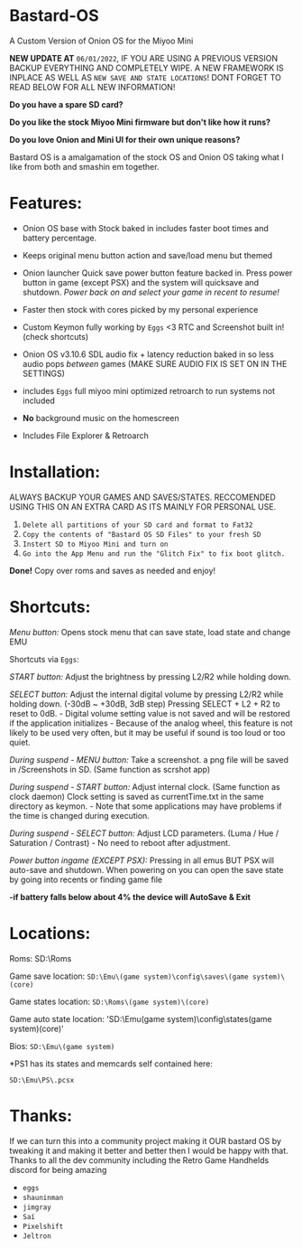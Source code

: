 # Bastard-OS
A Custom Version of Onion OS for the Miyoo Mini

**NEW UPDATE AT** `06/01/2022`, IF YOU ARE USING A PREVIOUS VERSION BACKUP EVERYTHING AND COMPLETELY WIPE. A NEW FRAMEWORK IS INPLACE AS WELL AS `NEW SAVE AND STATE LOCATIONS`! DONT FORGET TO READ BELOW FOR ALL NEW INFORMATION!

**Do you have a spare SD card?** 

**Do you like the stock Miyoo Mini firmware but don't like how it runs?** 

**Do you love Onion and Mini UI for their own unique reasons?** 

Bastard OS is a amalgamation of the stock OS and Onion OS taking what I like from both and smashin em together.

# Features:

* Onion OS base with Stock baked in includes faster boot times and battery percentage.

* Keeps original menu button action and save/load menu but themed

* Onion launcher Quick save power button feature backed in. Press power button in game (except PSX) and the system will quicksave and shutdown. *Power back on and select your game in recent to resume!*

* Faster then stock with cores picked by my personal experience

* Custom Keymon fully working by `Eggs` <3 RTC and Screenshot built in! (check shortcuts)

* Onion OS v3.10.6 SDL audio fix + latency reduction baked in so less audio pops *between* games (MAKE SURE AUDIO FIX IS SET ON IN THE SETTINGS)

* includes `Eggs` full miyoo mini optimized retroarch to run systems not included

* **No** background music on the homescreen

* Includes File Explorer & Retroarch

# Installation:

ALWAYS BACKUP YOUR GAMES AND SAVES/STATES. RECCOMENDED USING THIS ON AN EXTRA CARD AS ITS MAINLY FOR PERSONAL USE.

1. `Delete all partitions of your SD card and format to Fat32`
2. `Copy the contents of "Bastard OS SD Files" to your fresh SD` 
3. `Instert SD to Miyoo Mini and turn on`
3. `Go into the App Menu and run the "Glitch Fix" to fix boot glitch.`

**Done!** Copy over roms and saves as needed and enjoy!

# Shortcuts:

*Menu button:* Opens stock menu that can save state, load state and change EMU

Shortcuts via `Eggs`:

*START button:* Adjust the brightness by pressing L2/R2 while holding down.

*SELECT button:* Adjust the internal digital volume by pressing L2/R2 while holding down. (-30dB \~ +30dB, 3dB step) Pressing SELECT + L2 + R2 to reset to 0dB. - Digital volume setting value is not saved and will be restored if the application initializes - Because of the analog wheel, this feature is not likely to be used very often, but it may be useful if sound is too loud or too quiet.

*During suspend - MENU button:* Take a screenshot. a png file will be saved in /Screenshots in SD. (Same function as scrshot app)

*During suspend - START button:* Adjust internal clock. (Same function as clock daemon) Clock setting is saved as currentTime.txt in the same directory as keymon. - Note that some applications may have problems if the time is changed during execution.

*During suspend - SELECT button:* Adjust LCD parameters. (Luma / Hue / Saturation / Contrast) - No need to reboot after adjustment.

*Power button ingame (EXCEPT PSX):* Pressing in all emus BUT PSX will auto-save and shutdown. When powering on you can open the save state by going into recents or finding game file

**-if battery falls below about 4% the device will AutoSave & Exit**

# Locations:

Roms: SD:\\Roms

Game save location: `SD:\Emu\(game system)\config\saves\(game system)\(core)`

Game states location: `SD:\Roms\(game system)\(core)`

Game auto state location: 'SD:\Emu\(game system)\config\states\(game system)\(core)'

Bios: `SD:\Emu\(game system)`

\*PS1 has its states and memcards self contained here:

`SD:\Emu\PS\.pcsx`

# Thanks:

If we can turn this into a community project making it OUR bastard OS by tweaking it and making it better and better then I would be happy with that. Thanks to all the dev community including the Retro Game Handhelds discord for being amazing

* `eggs`
* `shauninman`
* `jimgray`
* `Saí`
* `Pixelshift`
* `Jeltron`
